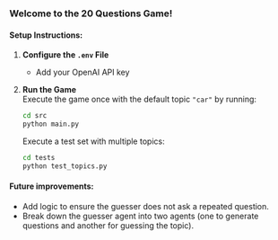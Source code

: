 ### Welcome to the 20 Questions Game!

#### Setup Instructions:

1. **Configure the `.env` File**  
   - Add your OpenAI API key 


2. **Run the Game**  
   Execute the game once with the default topic `"car"` by running:  
   ```bash
   cd src
   python main.py
   ```  
   Execute a test set with multiple topics:  
   ```bash
   cd tests
   python test_topics.py
   ```  

#### Future improvements:
- Add logic to ensure the guesser does not ask a repeated question.
- Break down the guesser agent into two agents (one to generate questions and another for guessing the topic).
